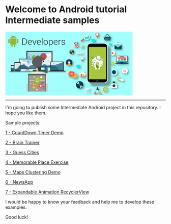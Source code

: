 # Welcome to Android tutorial Intermediate samples

<img width="400"  alt="Android tutorial samples for biginner" align="middle" src="./readmeImage.png" />
<hr>
I'm going to publish some Intermediate Android project in this repository. I hope you like them.

Sample projects:

[1 - CountDown Timer Demo](https://github.com/mahmood-ghaem/AndroidTutorialSamples_Intermediate/wiki/1-CountDownTimer-Demo)

[2 - Brain Trainer](https://github.com/mahmood-ghaem/AndroidTutorialSamples_Intermediate/wiki/2-Brain-Trainer)

[3 - Guess Cities](https://github.com/mahmood-ghaem/AndroidTutorialSamples_Intermediate/wiki/3-Guess-Cities)

[4 - Memorable Place Exercise](https://github.com/mahmood-ghaem/AndroidTutorialSamples_Intermediate/wiki/4-Memorable-Place-Exercise)

[5 - Maps Clustering Demo](https://github.com/mahmood-ghaem/AndroidTutorialSamples_Intermediate/wiki/5-Maps-Clustering-Demo)

[6 - NewsApp](https://github.com/mahmood-ghaem/AndroidTutorialSamples_Intermediate/wiki/6-NewsApp)

[7 - Expandable Animation RecyclerView](https://github.com/mahmood-ghaem/AndroidTutorialSamples_Intermediate/wiki/7-ExpandableAnimationRecyclerView)


I would be happy to know your feedback and help me to develop these examples.

Good luck!
